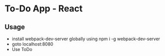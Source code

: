 # To-Do App - React
## Usage
- install webpack-dev-server globally using npm i -g webpack-dev-server
- goto localhost:8080
- Use ToDo
